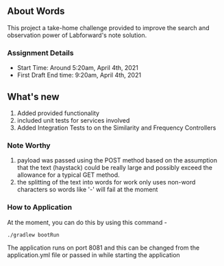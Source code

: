 ## About Words
This project a take-home challenge provided to improve the search and observation power of Labforward's note solution.

### Assignment Details
- Start Time: Around 5:20am, April 4th, 2021
- First Draft End time: 9:20am, April 4th, 2021

## What's new
1. Added provided functionality
2. included unit tests for services involved
3. Added Integration Tests to on the Similarity and Frequency Controllers

### Note Worthy
1. payload was passed using the POST method based on the assumption that the text (haystack) could be really large and possibly exceed the allowance for a typical GET method.
2. the splitting of the text into words for work only uses non-word characters so words like '-' will fail at the moment

### How to Application
At the moment, you can do this by using this command -

```./gradlew bootRun```

The application runs on port 8081 and this can be changed from the application.yml file or passed in while starting the application

